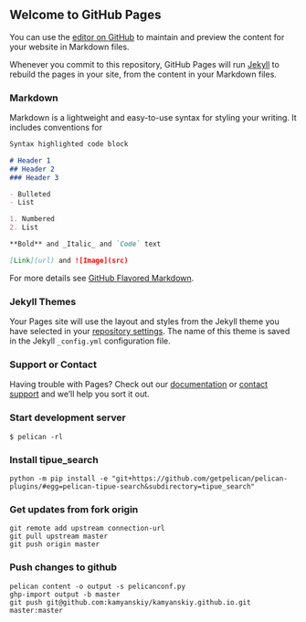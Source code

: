 ## Welcome to GitHub Pages

You can use the [editor on GitHub](https://github.com/kamyanskiy/kamyanskiy.github.io/edit/master/README.md) to maintain and preview the content for your website in Markdown files.

Whenever you commit to this repository, GitHub Pages will run [Jekyll](https://jekyllrb.com/) to rebuild the pages in your site, from the content in your Markdown files.

### Markdown

Markdown is a lightweight and easy-to-use syntax for styling your writing. It includes conventions for

```markdown
Syntax highlighted code block

# Header 1
## Header 2
### Header 3

- Bulleted
- List

1. Numbered
2. List

**Bold** and _Italic_ and `Code` text

[Link](url) and ![Image](src)
```

For more details see [GitHub Flavored Markdown](https://guides.github.com/features/mastering-markdown/).

### Jekyll Themes

Your Pages site will use the layout and styles from the Jekyll theme you have selected in your [repository settings](https://github.com/kamyanskiy/kamyanskiy.github.io/settings). The name of this theme is saved in the Jekyll `_config.yml` configuration file.

### Support or Contact

Having trouble with Pages? Check out our [documentation](https://help.github.com/categories/github-pages-basics/) or [contact support](https://github.com/contact) and we’ll help you sort it out.

### Start development server

```shell
$ pelican -rl
```

### Install tipue_search 
```shell
python -m pip install -e "git+https://github.com/getpelican/pelican-plugins/#egg=pelican-tipue-search&subdirectory=tipue_search"
```


### Get updates from fork origin
```shell
git remote add upstream connection-url
git pull upstream master
git push origin master
```

### Push changes to github
```shell
pelican content -o output -s pelicanconf.py
ghp-import output -b master
git push git@github.com:kamyanskiy/kamyanskiy.github.io.git master:master 
```
